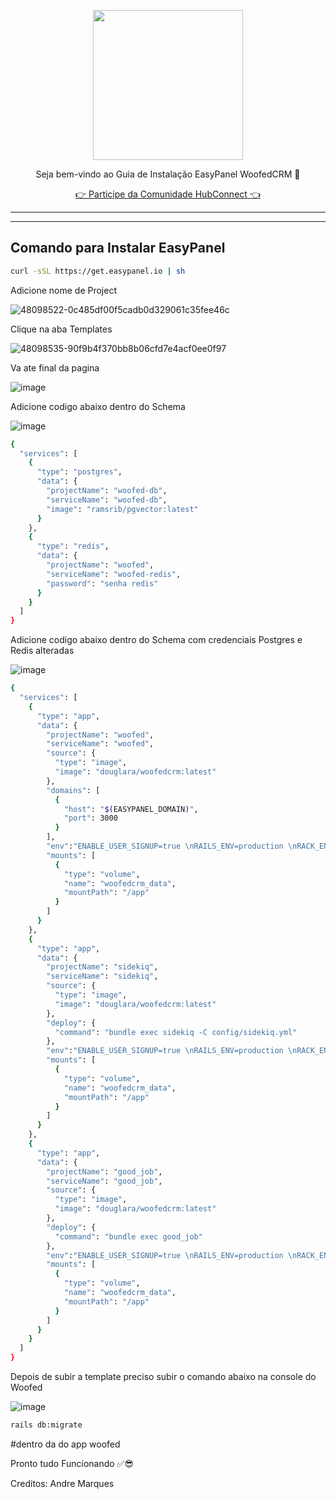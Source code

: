 <p align="center">
<img src="https://cwmkt.com.br/wp-content/uploads/2024/04/logo_github.png" width="240" />
<p align="center">Seja bem-vindo ao Guia de Instalação EasyPanel WoofedCRM 🚀</p>
</p>
  
<p align="center"> 
<a href="https://hubconnect.top" target="_blank">👉 Participe da Comunidade HubConnect 👈</a>
</p>

<hr />
<hr />

## Comando para Instalar EasyPanel

```bash
curl -sSL https://get.easypanel.io | sh
```

Adicione nome de Project

![48098522-0c485df00f5cadb0d329061c35fee46c](https://github.com/cwmkt/easypanelevotypebot/assets/91642837/b72c1359-91ca-4bf6-9fb1-32525ba5747b)

Clique na aba Templates

![48098535-90f9b4f370bb8b06cfd7e4acf0ee0f97](https://github.com/cwmkt/easypanelevotypebot/assets/91642837/03c1830c-621c-40b3-94ee-93eb568c8d2e)

Va ate final da pagina

![image](https://github.com/comunidadehubconnect/easypanelwoofedcrm/assets/91642837/828a9e88-45f2-4b6b-98f1-ab4f164d2889)

Adicione codigo abaixo dentro do Schema

![image](https://github.com/comunidadehubconnect/easypanelwoofedcrm/assets/91642837/74b97f33-e5d2-495d-aaba-25bb8b433adf)

```bash
{
  "services": [
    {
      "type": "postgres",
      "data": {
        "projectName": "woofed-db",
        "serviceName": "woofed-db",
        "image": "ramsrib/pgvector:latest"
      }
    },
    {
      "type": "redis",
      "data": {
        "projectName": "woofed",
        "serviceName": "woofed-redis",
        "password": "senha redis"
      }
    }
  ]
}
```

Adicione codigo abaixo dentro do Schema com credenciais Postgres e Redis alteradas

![image](https://github.com/comunidadehubconnect/easypanelwoofedcrm/assets/91642837/74b97f33-e5d2-495d-aaba-25bb8b433adf)

```bash
{
  "services": [
    {
      "type": "app",
      "data": {
        "projectName": "woofed",
        "serviceName": "woofed",
        "source": {
          "type": "image",
          "image": "douglara/woofedcrm:latest"
        },
        "domains": [
          {
            "host": "$(EASYPANEL_DOMAIN)",
            "port": 3000
          }
        ],
        "env":"ENABLE_USER_SIGNUP=true \nRAILS_ENV=production \nRACK_ENV=production \nNODE_ENV=production \nMOTOR_AUTH_USERNAME=admin \nMOTOR_AUTH_PASSWORD=admin \nFRONTEND_URL=https://$(PRIMARY_DOMAIN) \nDATABASE_URL= seu endereço do postgres \nREDIS_URL=seu enderço do redis \nACTIVE_STORAGE_SERVICE=local \nRAILS_LOG_LEVEL=debug",
        "mounts": [
          {
            "type": "volume",
            "name": "woofedcrm_data",
            "mountPath": "/app"
          }
        ]
      }
    },
    {
      "type": "app",
      "data": {
        "projectName": "sidekiq",
        "serviceName": "sidekiq",
        "source": {
          "type": "image",
          "image": "douglara/woofedcrm:latest"
        },
        "deploy": {
          "command": "bundle exec sidekiq -C config/sidekiq.yml"
        },
        "env":"ENABLE_USER_SIGNUP=true \nRAILS_ENV=production \nRACK_ENV=production \nNODE_ENV=production \nMOTOR_AUTH_USERNAME=admin \nMOTOR_AUTH_PASSWORD=admin \nFRONTEND_URL=https://$(PRIMARY_DOMAIN) \nDATABASE_URL=postgres://postgres:senhapostgres0@hubconnect_woofed-db:5432/hubconnect \nREDIS_URL=redis://default:senha redis@hubconnect_woofed-redis:6379 \nACTIVE_STORAGE_SERVICE=local \nRAILS_LOG_LEVEL=debug",
        "mounts": [
          {
            "type": "volume",
            "name": "woofedcrm_data",
            "mountPath": "/app"
          }
        ]
      }
    },
    {
      "type": "app",
      "data": {
        "projectName": "good_job",
        "serviceName": "good_job",
        "source": {
          "type": "image",
          "image": "douglara/woofedcrm:latest"
        },
        "deploy": {
          "command": "bundle exec good_job"
        },
        "env":"ENABLE_USER_SIGNUP=true \nRAILS_ENV=production \nRACK_ENV=production \nNODE_ENV=production \nMOTOR_AUTH_USERNAME=admin \nMOTOR_AUTH_PASSWORD=admin \nFRONTEND_URL=https://$(PRIMARY_DOMAIN) \nDATABASE_URL=postgres://postgres:senhapostgres0@hubconnect_woofed-db:5432/hubconnect \nREDIS_URL=redis://default:senha redis@hubconnect_woofed-redis:6379 \nACTIVE_STORAGE_SERVICE=local \nRAILS_LOG_LEVEL=debug",
        "mounts": [
          {
            "type": "volume",
            "name": "woofedcrm_data",
            "mountPath": "/app"
          }
        ]
      }
    }
  ]
}
```

Depois de subir a template preciso subir o comando abaixo na console do Woofed

![image](https://github.com/comunidadehubconnect/easypanelwoofedcrm/assets/91642837/bf3585f0-ae3a-4c58-b1ce-6ba69f2f97bc)


```bash
rails db:migrate 
```

#dentro da do app woofed

Pronto tudo Funcionando ✅😎

Creditos: Andre Marques
